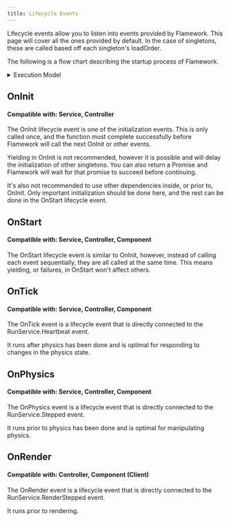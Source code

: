 ```yaml
---
title: Lifecycle Events
---
```

Lifecycle events allow you to listen into events provided by Flamework. This page will cover all the ones provided by default.
In the case of singletons, these are called based off each singleton's loadOrder.

The following is a flow chart describing the startup process of Flamework.

<details>
	<summary>Execution Model</summary>
	<img src="/img/execution-model.png" alt="drawing" style={{width: "100%" }}/>
</details>

## OnInit

#### Compatible with: Service, Controller

The OnInit lifecycle event is one of the initialization events. This is only called once, and the function must complete successfully before Flamework will call the next OnInit or other events.

Yielding in OnInit is not recommended, however it is possible and will delay the initialization of other singletons. You can also return a Promise and Flamework will wait for that promise to succeed before continuing.

It's also not recommended to use other dependencies inside, or prior to, OnInit. Only important initialization should be done here, and the rest can be done in the OnStart lifecycle event.

## OnStart

#### Compatible with: Service, Controller, Component

The OnStart lifecycle event is similar to OnInit, however, instead of calling each event sequentially, they are all called at the same time. This means yielding, or failures, in OnStart won't affect others.

## OnTick

#### Compatible with: Service, Controller, Component

The OnTick event is a lifecycle event that is directly connected to the RunService.Heartbeat event.

It runs after physics has been done and is optimal for responding to changes in the physics state.

## OnPhysics

#### Compatible with: Service, Controller, Component

The OnPhysics event is a lifecycle event that is directly connected to the RunService.Stepped event.

It runs prior to physics has been done and is optimal for manipulating physics.

## OnRender

#### Compatible with: Controller, Component (Client)

The OnRender event is a lifecycle event that is directly connected to the RunService.RenderStepped event.

It runs prior to rendering.
